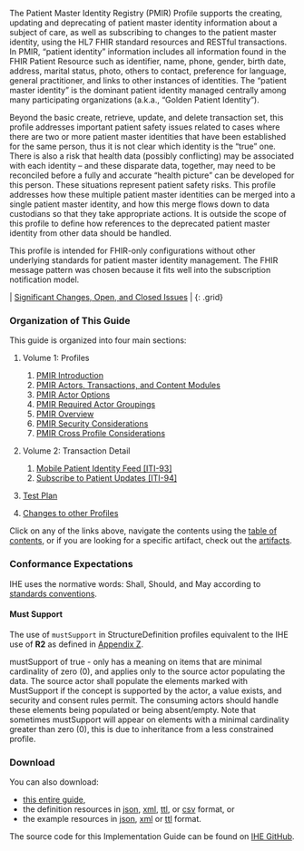 
The Patient Master Identity Registry (PMIR) Profile supports the creating, updating and deprecating of patient master identity information about a subject of care, as well as subscribing to changes to the patient master identity, using the HL7 FHIR standard resources and RESTful transactions. In PMIR, “patient identity” information includes all information found in the FHIR Patient Resource such as identifier, name, phone, gender, birth date, address, marital status, photo, others to contact, preference for language, general practitioner, and links to other instances of identities. The “patient master identity” is the dominant patient identity managed centrally among many participating organizations (a.k.a., “Golden Patient Identity”).

Beyond the basic create, retrieve, update, and delete transaction set, this profile addresses important patient safety issues related to cases where there are two or more patient master identities that have been established for the same person, thus it is not clear which identity is the “true” one. There is also a risk that health data (possibly conflicting) may be associated with each identity – and these disparate data, together, may need to be reconciled before a fully and accurate “health picture” can be developed for this person. These situations represent patient safety risks. This profile addresses how these multiple patient master identities can be merged into a single patient master identity, and how this merge flows down to data custodians so that they take appropriate actions. It is outside the scope of this profile to define how references to the deprecated patient master identity from other data should be handled.

This profile is intended for FHIR-only configurations without other underlying standards for patient master identity management. The FHIR message pattern was chosen because it fits well into the subscription notification model.

<div markdown="1" class="stu-note">

| [Significant Changes, Open, and Closed Issues](issues.html) |
{: .grid}

</div>


### Organization of This Guide
This guide is organized into four main sections:

1. Volume 1: Profiles
   1. [PMIR Introduction](volume-1.html)
   2. [PMIR Actors, Transactions, and Content Modules](volume-1.html#1491-pmir-actors-transactions-and-content-modules)
   3. [PMIR Actor Options](volume-1.html#1492-pmir-actor-options)
   4. [PMIR Required Actor Groupings](volume-1.html#1493-pmir-required-actor-groupings)
   5. [PMIR Overview](volume-1.html#1494-pmir-overview)
   6. [PMIR Security Considerations](volume-1.html#1495-pmir-security-considerations)
   7. [PMIR Cross Profile Considerations](volume-1.html#1496-pmir-cross-profile-considerations)

2. Volume 2: Transaction Detail
   1. [Mobile Patient Identity Feed \[ITI-93\]](ITI-93.html)
   2. [Subscribe to Patient Updates \[ITI-94\]](ITI-94.html)

3. [Test Plan](testplan.html)

4. [Changes to other Profiles](other.html)


Click on any of the links above, navigate the contents using the [table of contents](toc.html), or if you are looking for a specific artifact, check out the [artifacts](artifacts.html).

### Conformance Expectations

IHE uses the normative words: Shall, Should, and May according to [standards conventions](https://profiles.ihe.net/GeneralIntro/ch-E.html).

#### Must Support

The use of ```mustSupport``` in StructureDefinition profiles equivalent to the IHE use of **R2** as defined in [Appendix Z](https://profiles.ihe.net/ITI/TF/Volume2/ch-Z.html#z.10-profiling-conventions-for-constraints-on-fhir).

mustSupport of true - only has a meaning on items that are minimal cardinality of zero (0), and applies only to the source actor populating the data. The source actor shall populate the elements marked with MustSupport if the concept is supported by the actor, a value exists, and security and consent rules permit. 
The consuming actors should handle these elements being populated or being absent/empty. 
Note that sometimes mustSupport will appear on elements with a minimal cardinality greater than zero (0), this is due to inheritance from a less constrained profile.

### Download 

You can also download:

* [this entire guide](full-ig.zip),
* the definition resources in [json](definitions.json.zip), [xml](definitions.xml.zip), [ttl](definitions.ttl.zip), or [csv](csvs.zip) format, or
* the example resources in [json](examples.json.zip), [xml](examples.xml.zip) or [ttl](examples.ttl.zip) format.

The source code for this Implementation Guide can be found on [IHE GitHub](https://github.com/IHE/ITI.PMIR).
